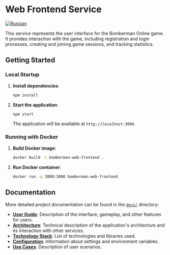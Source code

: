 # Web Frontend Service
[![Russian](https://img.shields.io/badge/lang-Russian-blue)](README_RU.md)

This service represents the user interface for the Bomberman Online game. It provides interaction with the game, including registration and login processes, creating and joining game sessions, and tracking statistics.

## Getting Started

### Local Startup

1.  **Install dependencies**:
    ```bash
    npm install
    ```
2.  **Start the application**:
    ```bash
    npm start
    ```
    The application will be available at `http://localhost:3000`.

### Running with Docker

1.  **Build Docker image**:
    ```bash
    docker build -t bomberman-web-frontend .
    ```
2.  **Run Docker container**:
    ```bash
    docker run -p 3000:3000 bomberman-web-frontend
    ```

## Documentation

More detailed project documentation can be found in the [`docs/`](./docs/) directory:

*   [**User Guide**](./docs/en/user_guide.md): Description of the interface, gameplay, and other features for users.
*   [**Architecture**](./docs/en/architecture.md): Technical description of the application's architecture and its interaction with other services.
*   [**Technology Stack**](./docs/en/tech_stack.md): List of technologies and libraries used.
*   [**Configuration**](./docs/en/configuration.md): Information about settings and environment variables.
*   [**Use Cases**](./docs/en/use_cases.md): Description of user scenarios.
